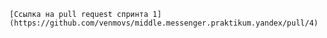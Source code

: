     [Ссылка на pull request спринта 1](https://github.com/venmovs/middle.messenger.praktikum.yandex/pull/4)
